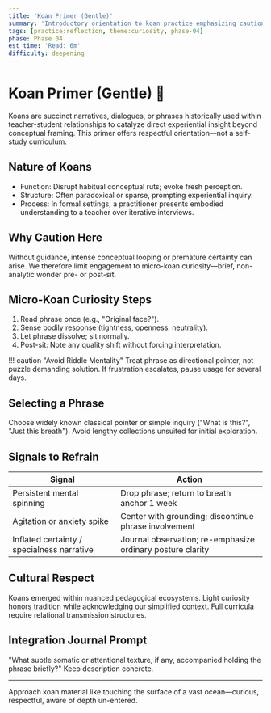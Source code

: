```yaml
---
title: 'Koan Primer (Gentle)'
summary: 'Introductory orientation to koan practice emphasizing caution, context, and light curiosity only.'
tags: [practice:reflection, theme:curiosity, phase-04]
phase: Phase 04
est_time: 'Read: 6m'
difficulty: deepening
---
```


# Koan Primer (Gentle) :mag_right:

Koans are succinct narratives, dialogues, or phrases historically used within teacher-student relationships to catalyze direct experiential insight beyond conceptual framing. This primer offers respectful orientation—not a self-study curriculum.

## Nature of Koans

-   Function: Disrupt habitual conceptual ruts; evoke fresh perception.
-   Structure: Often paradoxical or sparse, prompting experiential inquiry.
-   Process: In formal settings, a practitioner presents embodied understanding to a teacher over iterative interviews.

## Why Caution Here

Without guidance, intense conceptual looping or premature certainty can arise. We therefore limit engagement to micro-koan curiosity—brief, non-analytic wonder pre- or post-sit.

## Micro-Koan Curiosity Steps

1. Read phrase once (e.g., "Original face?").
2. Sense bodily response (tightness, openness, neutrality).
3. Let phrase dissolve; sit normally.
4. Post-sit: Note any quality shift without forcing interpretation.

!!! caution "Avoid Riddle Mentality"
Treat phrase as directional pointer, not puzzle demanding solution. If frustration escalates, pause usage for several days.

## Selecting a Phrase

Choose widely known classical pointer or simple inquiry ("What is this?", "Just this breath"). Avoid lengthy collections unsuited for initial exploration.

## Signals to Refrain

| Signal                                     | Action                                                     |
| ------------------------------------------ | ---------------------------------------------------------- |
| Persistent mental spinning                 | Drop phrase; return to breath anchor 1 week                |
| Agitation or anxiety spike                 | Center with grounding; discontinue phrase involvement      |
| Inflated certainty / specialness narrative | Journal observation; re-emphasize ordinary posture clarity |

## Cultural Respect

Koans emerged within nuanced pedagogical ecosystems. Light curiosity honors tradition while acknowledging our simplified context. Full curricula require relational transmission structures.

## Integration Journal Prompt

"What subtle somatic or attentional texture, if any, accompanied holding the phrase briefly?" Keep description concrete.

---

Approach koan material like touching the surface of a vast ocean—curious, respectful, aware of depth un-entered.
